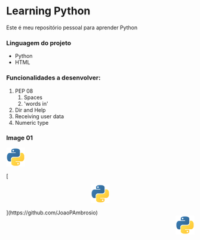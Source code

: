# Learning Python
Este é meu repositório pessoal para aprender Python

### Linguagem do projeto

* Python
* HTML

### Funcionalidades a desenvolver:

1. PEP 08
    1. Spaces
    2. 'words in'
2. Dir and Help
3. Receiving user data
4. Numeric type

### Image 01

<div align="left">
<img src="src/assets/to_readme/python.png" width="50px"/>
</div>

[<div align="center">
<img src="src/assets/to_readme/python.png" width="50px"/>
</div>](https://github.com/JoaoPAmbrosio)

<div align="right">
<img src="src/assets/to_readme/python.png" width="50px"/>
</div>
